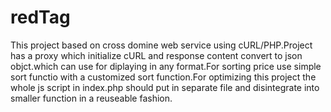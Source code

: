 # redTag
This project based on cross domine web service using cURL/PHP.Project has a proxy which initialize cURL and response content 
convert to json objct.which can use for diplaying in any format.For sorting price use simple sort functio with a customized sort 
function.For optimizing  this project the whole js script in index.php  should put in separate file and disintegrate into 
smaller function in a reuseable fashion.
